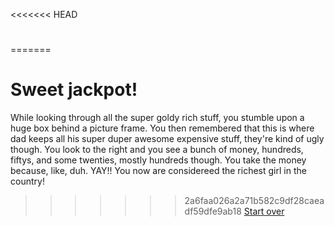 <<<<<<< HEAD
# 
=======
# Sweet jackpot!
While looking through all the super goldy rich stuff, you stumble upon a huge box behind a picture frame.  You then remembered that this is where dad keeps all his super duper awesome expensive stuff, they're kind of ugly though.  You look to the right and you see a bunch of money, hundreds, fiftys, and some twenties, mostly hundreds though.  You take the money because, like, duh.
YAY!! You now are considereed the richest girl in the country!

>>>>>>> 2a6faa026a2a71b582c9df28caeadf59dfe9ab18
[Start over](../woke-up/woke-up.md)
